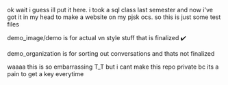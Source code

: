 ok wait i guess ill put it here. i took a sql class last semester and now i've got it in my head to make a website on my pjsk ocs. so this is just some test files

demo_image/demo is for actual vn style stuff that is finalized ✔️

demo_organization is for sorting out conversations and thats not finalized

waaaa this is so embarrassing T_T but i cant make this repo private bc its a pain to get a key everytime
